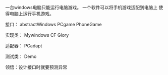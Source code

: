 一台windows电脑只能运行电脑游戏。
一个软件可以将手机游戏适配到电脑上
使得电脑上运行手机游戏。

接口：
abstractWindows
PCgame
PhoneGame

实现类：
Mywindows
CF
Glory

适配器：
PCadapt

测试类：
Demo

领悟：设计接口时就要预测异常